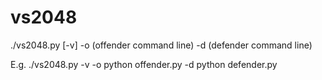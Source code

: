 vs2048
======

./vs2048.py [-v] -o (offender command line) -d (defender command line)

E.g.
./vs2048.py -v -o python offender.py -d python defender.py
